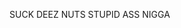 SUCK DEEZ NUTS STUPID ASS NIGGA
<!---
null-object-a/null-object-a is a ✨ special ✨ repository because its `README.md` (this file) appears on your GitHub profile.
You can click the Preview link to take a look at your changes.
--->
